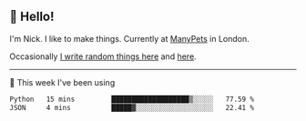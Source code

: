 ## 👋 Hello! 

I'm Nick. I like to make things. Currently at [ManyPets](https://manypets.com) in London.

Occasionally [I write random things here](https://nicksnell.com) and [here](https://twitter.com/nicksnell).

-------

🚀 This week I've been using

<!--START_SECTION:waka-->

```txt
Python   15 mins         ███████████████████▒░░░░░   77.59 %
JSON     4 mins          █████▓░░░░░░░░░░░░░░░░░░░   22.41 %
```

<!--END_SECTION:waka-->
